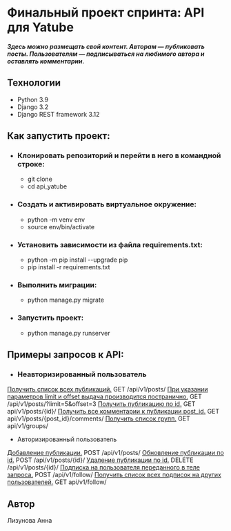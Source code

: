 # **Финальный проект спринта: API для Yatube** 
***Здесь можно размещать свой контент.
Авторам — публиковать посты. 
Пользователям  — подписываться на любимого автора и оставлять комментарии.***   
## Технологии
  - Python 3.9  
  - Django 3.2  
  - Django REST framework 3.12
## **Как запустить проект:**
+ ### Клонировать репозиторий и перейти в него в командной строке:
  - git clone
  - cd api_yatube
+ ### Cоздать и активировать виртуальное окружение:
  - python -m venv env
  - source env/bin/activate
+ ### Установить зависимости из файла requirements.txt:
  - python -m pip install --upgrade pip
  - pip install -r requirements.txt
+ ### Выполнить миграции:
  - python manage.py migrate
+ ### Запустить проект:
  - python manage.py runserver
## Примеры запросов к API:
+ ### Неавторизированный пользователь

<ins>Получить список всех публикаций.</ins>
GET /api/v1/posts/
<ins>При указании параметров limit и offset выдача производится постранично.</ins>
GET /api/v1/posts/?limit=5&offset=3
<ins>Получить публикацию по id.</ins>
GET api/v1/posts/{id}/
<ins>Получить все комментарии к публикации post_id.</ins>
GET api/v1/posts/{post_id}/comments/
<ins>Получить список групп.</ins>
GET api/v1/groups/
+ Авторизированный пользователь

<ins>Добавление публикации.</ins>
POST /api/v1/posts/
<ins>Обновление публикации по id.</ins>
POST /api/v1/posts/{id}/
<ins>Удаление публикации по id.</ins>
DELETE /api/v1/posts/{id}/
<ins>Подписка на пользователя переданного в теле запроса.</ins>
POST /api/v1/follow/
<ins>Получить список всех подписок на других пользователей.</ins>
     GET api/v1/follow/
## Автор
Лизунова Анна
